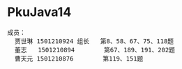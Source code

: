 # PkuJava14
<html>
<pre>
成员：
  贾世琳 1501210924 组长   第8、58、67、75、118题
  董志   1501210894        第67、189、191、202题
  曹天元 1501210876        第119、151题
<pre>
<html>
